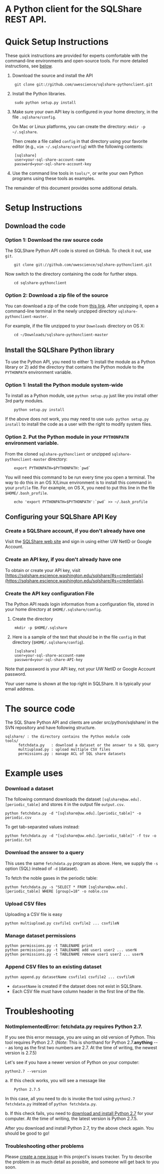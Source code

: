 A Python client for the SQLShare REST API.
==========================================

# Quick Setup Instructions

These quick instructions are provided for experts comfortable with the command-line environments and open-source tools. For more detailed instructions, see [below](#setup-instructions).

1. Download the source and install the API

        git clone git://github.com/uwescience/sqlshare-pythonclient.git

2. Install the Python libraries.

        sudo python setup.py install

3. Make sure your own API key is configured in your home directory, in the file `.sqlshare/config`.

    On Mac or Linux platforms, you can create the directory: `mkdir -p ~/.sqlshare`.
    
    Then create a file called `config` in that directory using your favorite editor (e.g., `vim ~/.sqlshare/config`) with the following contents:

        [sqlshare]
        user=your-sql-share-account-name
        password=your-sql-share-account-key
             
4. Use the command line tools in `tools/*`, or write your own Python programs using these tools as examples.

The remainder of this document provides some additional details.

# Setup Instructions
## Download the code

### Option 1: Download the raw source code
The SQLShare Python API code is stored on GitHub. To check it out, use `git`.

        git clone git://github.com/uwescience/sqlshare-pythonclient.git
       
Now switch to the directory containing the code for further steps.

        cd sqlshare-pythonclient

### Option 2: Download a zip file of the source

You can download a zip of the code from [this link](https://github.com/uwescience/sqlshare-pythonclient/archive/master.zip). After unzipping it, open a command-line terminal in the newly unzipped directory `sqlshare-pythonclient-master`.

For example, if the file unzipped to your `Downloads` directory on OS X:

        cd ~/Downloads/sqlshare-pythonclient-master

## Install the SQLShare Python library

To use the Python API, you need to either 1) install the module as a Python library or 2) add the directory that contains the Python module to the `PYTHONPATH` environment variable.

### Option 1: Install the Python module system-wide

To install as a Python module, use `python setup.py` just like you install other 3rd party modules.

        python setup.py install
       
If the above does not work, you may need to use `sudo python setup.py install` to install the code as a user with the right to modify system files.
   
### Option 2. Put the Python module in your `PYTHONPATH` environment variable.
    
From the cloned `sqlshare-pythonclient` or unzipped `sqlshare-pythonclient-master` directory:
    
        export PYTHONPATH=$PYTHONPATH:`pwd`
        
You will need this command to be run every time you open a terminal. The way to do this in an OS X/Linux environment is to install this command in your `profile` file. For example, on OS X, you need to put this line in the file `$HOME/.bash_profile`.

        echo 'export PYTHONPATH=$PYTHONPATH':`pwd` >> ~/.bash_profile

## Configuring your SQLShare API Key

### Create a SQLShare account, if you don't already have one

Visit the [SQLShare web site](https://sqlshare.escience.washington.edu) and sign in using either UW NetID or Google Account.

### Create an API key, if you don't already have one

To obtain or create your API key, visit [https://sqlshare.escience.washington.edu/sqlshare/#s=credentials](https://sqlshare.escience.washington.edu/sqlshare/#s=credentials).

### Create the API key configuration File

The Python API reads login information from a configuration file, stored in your home directory at `$HOME/.sqlshare/config`.

1. Create the directory

        mkdir -p $HOME/.sqlshare
        
2. Here is a sample of the text that should be in the file `config` in that directory (`$HOME/.sqlshare/config`).

        [sqlshare]
        user=your-sql-share-account-name
        password=your-sql-share-API-key

Note that password is your API key, not your UW NetID or Google Account password.

Your user name is shown at the top right in SQLShare. It is typically your email address.

# The source code

The SQL Share Python API and clients are under src/python/sqlshare/ in the SVN repository and have following structure.

    sqlshare/ : the directory contains the Python module code
    tools/
          fetchdata.py   : download a dataset or the answer to a SQL query
          multiupload.py : upload multiple CSV files
          permissions.py : manage ACL of SQL share datasets

# Example uses

### Download a dataset

The following command downloads the dataset `[sqlshare@uw.edu].[periodic_table]` and stores it in the output file `output.csv`.

    python fetchdata.py -d "[sqlshare@uw.edu].[periodic_table]" -o periodic.csv
    
To get tab-separated values instead:

    python fetchdata.py -d "[sqlshare@uw.edu].[periodic_table]" -f tsv -o periodic.txt

### Download the answer to a query

This uses the same `fetchdata.py` program as above. Here, we supply the `-s` option (SQL) instead of `-d` (dataset).

To fetch the noble gases in the periodic table:

    python fetchdata.py -s "SELECT * FROM [sqlshare@uw.edu].[periodic_table] WHERE [group]=18" -o noble.csv

### Upload CSV files

Uploading a CSV file is easy

    python multiupload.py csvfile1 csvfile2 ... csvfileN

### Manage dataset permissions

    python permissions.py -t TABLENAME print
    python permissions.py -t TABLENAME add user1 user2 ... userN
    python permissions.py -t TABLENAME remove user1 user2 ... userN

### Append CSV files to an existing dataset

    python append.py datasetName csvfile1 csvfile2 ... csvfileN

* `datasetName` is created if the dataset does not exist in SQLShare.
* Each CSV file must have column header in the first line of the file.

# Troubleshooting

### NotImplementedError: fetchdata.py requires Python 2.7.

If you see this error message, you are using an old version of Python. This tool requires Python 2.7. (_Note_: This is shorthand for Python 2.7.**anything** --- as long as the first two numbers are 2.7. At the time of writing, the newest version is 2.7.5)

Let's see if you have a newer version of Python on your computer:

    python2.7 --version

a. If this check works, you will see a message like
    
        Python 2.7.5
    
   In this case, all you need to do is invoke the tool using `python2.7 fetchdata.py` instead of `python fetchdata.py`.

b. If this check fails, you need to [download and install Python 2.7](http://www.python.org/download/) for your computer. At the time of writing, the latest version is Python 2.7.5.

   After you download and install Python 2.7, try the above check again. You should be good to go!
   
### Troubleshooting other problems

Please [create a new issue](https://github.com/uwescience/sqlshare-pythonclient/issues/new) in this project's issues tracker. Try to describe the problem in as much detail as possible, and someone will get back to you soon.
